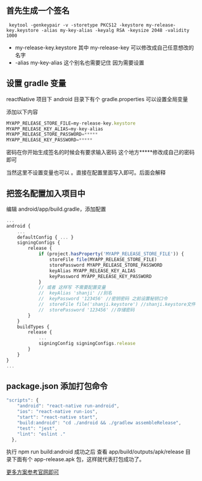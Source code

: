 ## 首先生成一个签名

```
 keytool -genkeypair -v -storetype PKCS12 -keystore my-release-key.keystore -alias my-key-alias -keyalg RSA -keysize 2048 -validity 1000
```

- my-release-key.keystore 其中 my-release-key 可以修改成自己任意想改的名字
- -alias my-key-alias 这个别名也需要记住 因为需要设置

## 设置 gradle 变量

reactNative 项目下 android 目录下有个 gradle.properties 可以设置全局变量

添加以下内容

```js
MYAPP_RELEASE_STORE_FILE=my-release-key.keystore
MYAPP_RELEASE_KEY_ALIAS=my-key-alias
MYAPP_RELEASE_STORE_PASSWORD=*****
MYAPP_RELEASE_KEY_PASSWORD=*****
```

密码在你开始生成签名的时候会有要求输入密码 这个地方**\***修改成自己的密码即可

当然这里不设置变量也可以 。直接在配置里面写入即可。后面会解释

## 把签名配置加入项目中

编辑 android/app/build.gradle，添加配置

```js
...
android {
    ...
    defaultConfig { ... }
    signingConfigs {
        release {
            if (project.hasProperty('MYAPP_RELEASE_STORE_FILE')) {
                storeFile file(MYAPP_RELEASE_STORE_FILE)
                storePassword MYAPP_RELEASE_STORE_PASSWORD
                keyAlias MYAPP_RELEASE_KEY_ALIAS
                keyPassword MYAPP_RELEASE_KEY_PASSWORD
            }
            // 或者 这样写 不需要配置变量
            //  keyAlias 'shanji' //别名
            //  keyPassword '123456' //密钥密码 之前设置秘钥口令
            //  storeFile file('shanji.keystore') //shanji.keystore文件的绝对路径
            //  storePassword '123456' //存储密码
        }
    }
    buildTypes {
        release {
            ...
            signingConfig signingConfigs.release
        }
    }
}
...
```

## package.json 添加打包命令

```js
"scripts": {
    "android": "react-native run-android",
    "ios": "react-native run-ios",
    "start": "react-native start",
    "build:android": "cd ./android && ./gradlew assembleRelease",
    "test": "jest",
    "lint": "eslint ."
  },
```

执行 npm run build:android 成功之后 查看 app/build/outputs/apk/release 目录下面有个 app-release.apk 包，这样就代表打包成功了。

[更多方案参考官网即可](https://www.react-native.cn/docs/signed-apk-android)
